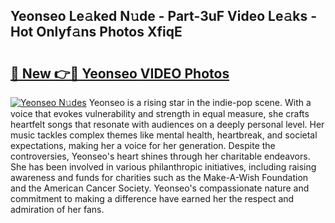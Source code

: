 ## Yeonseo Le𝚊ked N𝚞de - Part-3uF Video Le𝚊ks - Hot Onlyf𝚊ns Photos XfiqE

# <h2><a href="http://ab26147.deff.icu/?id=Yeonseo">🔗 New 👉🔴 Yeonseo VIDEO Photos</a></h2>

[![Yeonseo N𝚞des](https://i.imgur.com/rIISA9y.gif)](http://ab26147.deff.icu/?id=Yeonseo)
Yeonseo is a rising star in the indie-pop scene. With a voice that evokes vulnerability and strength in equal measure, she crafts heartfelt songs that resonate with audiences on a deeply personal level. Her music tackles complex themes like mental health, heartbreak, and societal expectations, making her a voice for her generation. Despite the controversies, Yeonseo's heart shines through her charitable endeavors. She has been involved in various philanthropic initiatives, including raising awareness and funds for charities such as the Make-A-Wish Foundation and the American Cancer Society. Yeonseo's compassionate nature and commitment to making a difference have earned her the respect and admiration of her fans.
